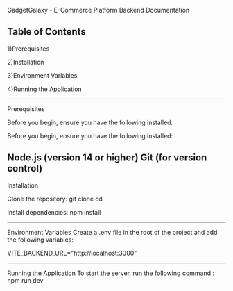 GadgetGalaxy - E-Commerce Platform Backend Documentation

Table of Contents
------------------
1)Prerequisites

2)Installation

3)Environment Variables

4)Running the Application

------------------------------
Prerequisites

Before you begin, ensure you have the following installed:

Before you begin, ensure you have the following installed:

Node.js (version 14 or higher)
Git (for version control)
------------------------------

Installation

Clone the repository:
git clone cd

Install dependencies: npm install

------------------------------

Environment Variables
Create a .env file in the root of the project and add the following variables:

VITE_BACKEND_URL="http://localhost:3000"

------------------------------

Running the Application
To start the server, run the following command : npm run dev

